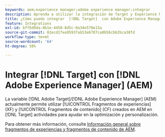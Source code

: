 ```yaml
---
keywords: aem;experience manager;adobe experience manager;integrar
description: Aprenda a utilizar la integración de Target y Experience Manager.
title: ¿Cómo puedo integrar  [!DNL Target]  con Adobe Experience Manager (AEM)?
feature: Integrations
exl-id: bff6d9da-8b1e-4458-8d5c-0a34e570e15a
source-git-commit: 02ecd1fea95937ab53e6787ca8b56cb62bca38fd
workflow-type: tm+mt
source-wordcount: '64'
ht-degree: 50%

---
```


# Integrar [!DNL Target] con [!DNL Adobe Experience Manager] (AEM)

La variable [!DNL Adobe Target]/[!DNL Adobe Experience Manager] (AEM) actualmente permite utilizar [!UICONTROL Fragmentos de experiencias] (XF) y [!UICONTROL Fragmentos de contenido] (CF) creados en AEM en [!DNL Target] actividades para ayudar en la optimización y personalización.

Para obtener más información, consulte [Información general sobre fragmentos de experiencias y fragmentos de contenido de AEM](/help/main/c-integrating-target-with-mac/aem/aem-experience-and-content-fragments.md).
